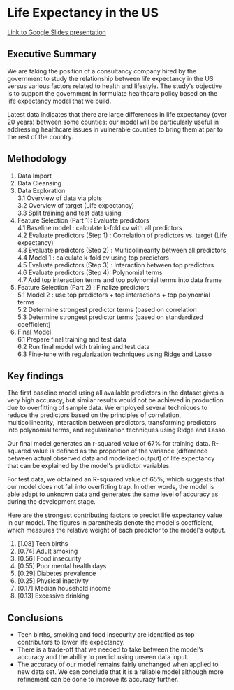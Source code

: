 # Life Expectancy in the US

<a href="https://docs.google.com/presentation/d/1lvWhw1TjPNJF9uzwCESKHKAFMNPAXIG8evZ8uMbkQ2M/edit?usp=sharing" target=new>Link to Google Slides presentation</a>

## Executive Summary
We are taking the position of a consultancy company hired by the government to study the relationship between life expectancy in the US versus various factors related to health and lifestyle. The study's objective is to support the government in formulate healthcare policy based on the life expectancy model that we build.

Latest data indicates that there are large differences in life expectancy (over 20 years) between some counties: our model will be particularly useful in addressing healthcare issues in vulnerable counties to bring them at par to the rest of the country.

## Methodology
1. Data Import
2. Data Cleansing
3. Data Exploration  
  3.1 Overview of data via plots  
  3.2 Overview of target (Life expectancy)  
  3.3 Split training and test data using 
4. Feature Selection (Part 1): Evaluate predictors  
  4.1 Baseline model : calculate k-fold cv with all predictors  
  4.2 Evaluate predictors (Step 1) : Correlation of predictors vs. target (Life expectancy)  
  4.3 Evaluate predictors (Step 2) : Multicollinearity between all predictors  
  4.4 Model 1 : calculate k-fold cv using top predictors  
  4.5 Evaluate predictors (Step 3) : Interaction between top predictors  
  4.6 Evaluate predictors (Step 4): Polynomial terms  
  4.7 Add top interaction terms and top polynomial terms into data frame  
5. Feature Selection (Part 2) : Finalize predictors  
  5.1 Model 2 : use top predictors + top interactions + top polynomial terms  
  5.2 Determine strongest predictor terms (based on correlation  
  5.3 Determine strongest predictor terms (based on standardized coefficient)  
6. Final Model  
  6.1 Prepare final training and test data  
  6.2 Run final model with training and test data  
  6.3 Fine-tune with regularization techniques using Ridge and Lasso  

## Key findings

The first baseline model using all available predictors in the dataset gives a very high accuracy, but similar results would not be achieved in production due to overfitting of sample data. We employed several techniques to reduce the predictors based on the principles of correlation, multicollinearity, interaction between predictors, transforming predictors into polynomial terms, and regularization techniques using Ridge and Lasso.

Our final model generates an r-squared value of 67% for training data. R-squared value is defined as the proportion of the variance (difference between actual observed data and modelized output) of life expectancy that can be explained by the model's predictor variables.

For test data, we obtained an R-squared value of 65%, which suggests that our model does not fall into overfitting trap. In other words, the model is able adapt to unknown data and generates the same level of accuracy as during the development stage.

Here are the strongest contributing factors to predict life expectancy value in our model. The figures in parenthesis denote the model's coefficient, which measures the relative weight of each predictor to the model's output.
1. [1.08] Teen births
2. [0.74] Adult smoking
3. [0.56] Food insecurity
4. [0.55] Poor mental health days
5. [0.29] Diabetes prevalence
6. [0.25] Physical inactivity
7. [0.17] Median household income
8. [0.13] Excessive drinking

## Conclusions
- Teen births, smoking and food insecurity are identified as top contributors to lower life expectancy.
- There is a trade-off that we needed to take between the model’s accuracy and the ability to predict using unseen data input.
- The accuracy of our model remains fairly unchanged when applied to new data set. We can conclude that it is a reliable model although more refinement can be done to improve its accuracy further.


